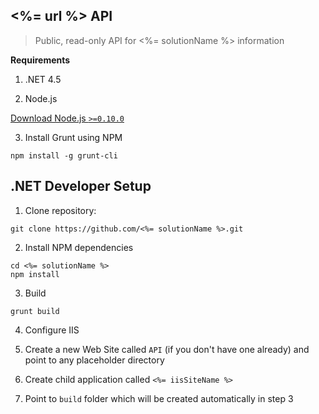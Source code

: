 ﻿<%= url %> API
-----------

> Public, read-only API for <%= solutionName %> information

**Requirements**

1. .NET 4.5

2. Node.js

  [Download Node.js `>=0.10.0`](https://nodejs.org/) 

3. Install Grunt using NPM

  ```shell  
  npm install -g grunt-cli 
  ```

## .NET Developer Setup

1. Clone repository:

  ```shell
  git clone https://github.com/<%= solutionName %>.git
  ```

2. Install NPM dependencies

  ```shell
  cd <%= solutionName %>
  npm install
  ```
  
3. Build

  ```shell
  grunt build
  ```

4. Configure IIS

  1. Create a new Web Site called `API` (if you don't have one already) and point to any placeholder directory
  2. Create child application called `<%= iisSiteName %>`
  3. Point to `build` folder which will be created automatically in step 3

